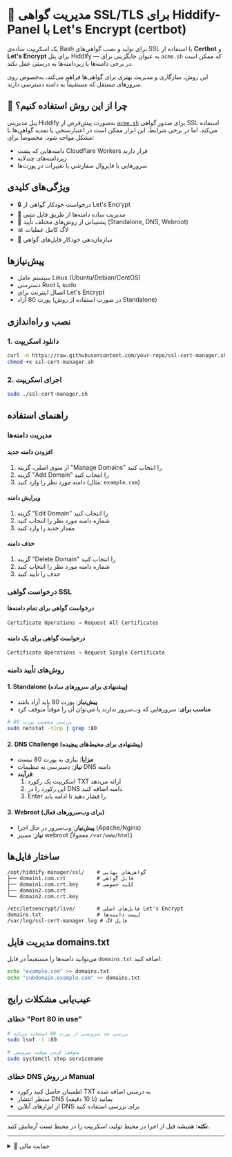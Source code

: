 # 🔐 مدیریت گواهی SSL/TLS برای Hiddify-Panel با Let's Encrypt (certbot)

یک اسکریپت ساده‌ی Bash برای تولید و نصب گواهی‌های SSL با استفاده از **Certbot** و **Let's Encrypt** برای پنل Hiddify — به عنوان جایگزینی برای `acme.sh` که ممکن است در برخی دامنه‌ها یا زیردامنه‌ها به درستی عمل نکند.

این روش، سازگاری و مدیریت بهتری برای گواهی‌ها فراهم می‌کند، به‌خصوص روی سرورهای مستقل که مستقیماً به دامنه دسترسی دارند.

## 📌 چرا از این روش استفاده کنیم؟

پنل مدیریتی Hiddify به‌صورت پیش‌فرض از [`acme.sh`](https://github.com/acmesh-official/acme.sh) برای صدور گواهی SSL استفاده می‌کند. اما در برخی شرایط، این ابزار ممکن است در اعتبارسنجی یا تمدید گواهی‌ها با مشکل مواجه شود، مخصوصاً برای:

- دامنه‌هایی که پشت Cloudflare Workers قرار دارند
- زیردامنه‌های چندلایه
- سرورهایی با فایروال سفارشی یا تغییرات در پورت‌ها

## ویژگی‌های کلیدی

- 🔒 درخواست خودکار گواهی از Let's Encrypt
- 📝 مدیریت ساده دامنه‌ها از طریق فایل متنی
- 🔄 پشتیبانی از روش‌های مختلف تأیید (Standalone, DNS, Webroot)
- 📊 لاگ کامل عملیات
- 📁 سازمان‌دهی خودکار فایل‌های گواهی

## پیش‌نیازها

- سیستم عامل Linux (Ubuntu/Debian/CentOS)
- دسترسی Root یا sudo
- اتصال اینترنت برای Let's Encrypt
- پورت 80 آزاد (در صورت استفاده از روش Standalone)

## نصب و راه‌اندازی

### 1. دانلود اسکریپت

```bash
curl -O https://raw.githubusercontent.com/your-repo/ssl-cert-manager.sh
chmod +x ssl-cert-manager.sh
```

### 2. اجرای اسکریپت

```bash
sudo ./ssl-cert-manager.sh
```

## راهنمای استفاده

### مدیریت دامنه‌ها

#### افزودن دامنه جدید
1. از منوی اصلی، گزینه "Manage Domains" را انتخاب کنید
2. گزینه "Add Domain" را انتخاب کنید
3. دامنه مورد نظر را وارد کنید (مثال: `example.com`)

#### ویرایش دامنه
1. گزینه "Edit Domain" را انتخاب کنید
2. شماره دامنه مورد نظر را انتخاب کنید
3. مقدار جدید را وارد کنید

#### حذف دامنه
1. گزینه "Delete Domain" را انتخاب کنید
2. شماره دامنه مورد نظر را انتخاب کنید
3. حذف را تأیید کنید

### درخواست گواهی SSL

#### درخواست گواهی برای تمام دامنه‌ها
```
Certificate Operations → Request All Certificates
```

#### درخواست گواهی برای یک دامنه
```
Certificate Operations → Request Single Certificate
```

### روش‌های تأیید دامنه

#### 1. Standalone (پیشنهادی برای سرورهای ساده)
- **پیش‌نیاز**: پورت 80 باید آزاد باشد
- **مناسب برای**: سرورهایی که وب‌سرور ندارند یا می‌توان آن را موقتاً متوقف کرد

```bash
# بررسی وضعیت پورت 80
sudo netstat -tlnp | grep :80
```

#### 2. DNS Challenge (پیشنهادی برای محیط‌های پیچیده)
- **مزایا**: نیازی به پورت 80 نیست
- **نیاز**: دسترسی به تنظیمات DNS دامنه
- **فرآیند**: 
  1. اسکریپت یک رکورد TXT ارائه می‌دهد
  2. این رکورد را در DNS دامنه اضافه کنید
  3. Enter را فشار دهید تا ادامه یابد

#### 3. Webroot (برای وب‌سرورهای فعال)
- **پیش‌نیاز**: وب‌سرور در حال اجرا (Apache/Nginx)
- **نیاز**: مسیر webroot (معمولاً `/var/www/html`)

## ساختار فایل‌ها

```
/opt/hiddify-manager/ssl/    # گواهی‌های نهایی
├── domain1.com.crt          # فایل گواهی
├── domain1.com.crt.key      # کلید خصوصی
├── domain2.com.crt
└── domain2.com.crt.key

/etc/letsencrypt/live/       # فایل‌های اصلی Let's Encrypt
domains.txt                  # لیست دامنه‌ها
/var/log/ssl-cert-manager.log # فایل لاگ
```
## مدیریت فایل domains.txt

می‌توانید دامنه‌ها را مستقیماً در فایل `domains.txt` اضافه کنید:

```bash
echo "example.com" >> domains.txt
echo "subdomain.example.com" >> domains.txt
```
## عیب‌یابی مشکلات رایج

### خطای "Port 80 in use"
```bash
# بررسی چه سرویسی از پورت 80 استفاده می‌کند
sudo lsof -i :80

# متوقف کردن موقت سرویس 
sudo systemctl stop servicename

```

### خطای DNS در روش Manual
- اطمینان حاصل کنید رکورد TXT به درستی اضافه شده
- منتظر انتشار DNS بمانید (تا 10 دقیقه)
- از ابزارهای آنلاین DNS برای بررسی استفاده کنید

---


**نکته**: همیشه قبل از اجرا در محیط تولید، اسکریپت را در محیط تست آزمایش کنید.






---

<details>
<summary>💸 حمایت مالی</summary>
USDT (TRC20): 
  
  ```
  TCoZp7Zdq34mKuBiDiDR3HLzk92pddTmFr
  ```
</details>
